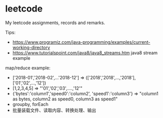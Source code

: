 # leetcode
My leetcode assignments, records and remarks.


Tips:

* https://www.programiz.com/java-programming/examples/current-working-directory
* https://www.tutorialspoint.com/java8/java8_streams.htm java8 stream example

map/reduce example:
* ['2018-01','2018-02',...'2018-12'] => (['2018','2018',...,'2018'], ['01','02',...,'12'])
* [1,2,3,4,5] => "'01','02','03',....,'12'"
* {'bytes':'column1','speed0':'column2', 'speed1':'column3'}  => "column1 as bytes, column2 as speed0, column3 as speed1"
* groupby, forEach
* 批量装载文件、读取内容、转换处理、输出
